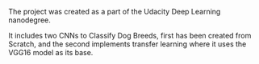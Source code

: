 The project was created as a part of the Udacity Deep Learning nanodegree.

It includes two CNNs to Classify Dog Breeds, first has been created from Scratch, and the second implements transfer learning where it uses the VGG16 model as its base.
